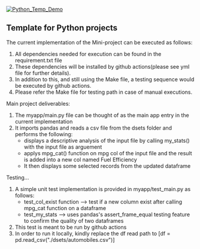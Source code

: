 [![Python_Temp_Demo](https://github.com/nogibjj/oo46_Python_Temp/actions/workflows/actions.yml/badge.svg)][def]

## Template for Python projects

The current implementation of the Mini-project can be executed as follows:

1. All dependencies needed for execution can be found in the requirement.txt file
2. These dependencies will be installed  by github actions(please see yml file for further details).
3. In addition to this, and still using the Make file, a testing sequence would be executed by github actions.
4. Please refer the Make file for testing path in case of manual executions. 

Main project deliverables:
1. The myapp/main.py file can be thought of as the main app entry in the current implementation
2. It imports pandas and reads a csv file from the dsets folder and performs the following:
    - displays a descriptive analysis of the input file by calling my_stats() with the input file as arguement
    - applys mpg_cat() function on mpg col of the input file and the result is added into a new col named Fuel Efficiency
    - It then displays some selected records from the updated dataframe

Testing...
1. A simple unit test implementation is provided in myapp/test_main.py as follows:
    - test_col_exist function --> test if a new column exist after calling mpg_cat function on a dataframe
    - test_my_stats --> uses pandas's assert_frame_equal testing feature to confirm the quality of two dataframes
2. This test is meant to be run by github actions
3. In order to run it locally, kindly replace the df read path to [df = pd.read_csv("./dsets/automobiles.csv")]

[def]: https://github.com/nogibjj/oo46_Python_Temp/actions/workflows/actions.yml

